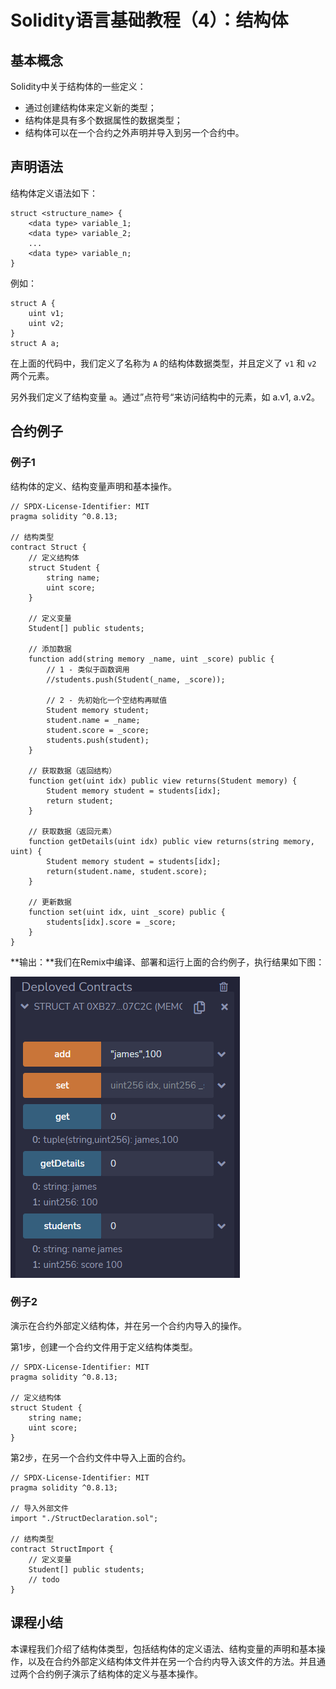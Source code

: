 # Solidity语言基础教程（4）：结构体

## 基本概念

Solidity中关于结构体的一些定义：

+ 通过创建结构体来定义新的类型；
+ 结构体是具有多个数据属性的数据类型；
+ 结构体可以在一个合约之外声明并导入到另一个合约中。

## 声明语法

结构体定义语法如下：

```
struct <structure_name> {
	<data type> variable_1;
	<data type> variable_2;
	...
	<data type> variable_n;
}
```

例如：

```
struct A {
	uint v1;
	uint v2;
}
struct A a;
```

在上面的代码中，我们定义了名称为 `A` 的结构体数据类型，并且定义了 `v1` 和 `v2` 两个元素。

另外我们定义了结构变量 `a`。通过”点符号“来访问结构中的元素，如 a.v1, a.v2。

## 合约例子

### 例子1

结构体的定义、结构变量声明和基本操作。

```
// SPDX-License-Identifier: MIT
pragma solidity ^0.8.13;

// 结构类型
contract Struct {
    // 定义结构体
    struct Student {
        string name;
        uint score;
    }

    // 定义变量
    Student[] public students;

    // 添加数据
    function add(string memory _name, uint _score) public {
        // 1 - 类似于函数调用
        //students.push(Student(_name, _score));

        // 2 - 先初始化一个空结构再赋值
        Student memory student;
        student.name = _name;
        student.score = _score;
        students.push(student);
    }

    // 获取数据（返回结构）
    function get(uint idx) public view returns(Student memory) {
        Student memory student = students[idx];
        return student;
    }

    // 获取数据（返回元素）
    function getDetails(uint idx) public view returns(string memory, uint) {
        Student memory student = students[idx];
        return(student.name, student.score);
    }

    // 更新数据
    function set(uint idx, uint _score) public {
        students[idx].score = _score;
    }
}
```

**输出：**我们在Remix中编译、部署和运行上面的合约例子，执行结果如下图：

![](images/remix-struct.png)



### 例子2

演示在合约外部定义结构体，并在另一个合约内导入的操作。

第1步，创建一个合约文件用于定义结构体类型。

```
// SPDX-License-Identifier: MIT
pragma solidity ^0.8.13;

// 定义结构体
struct Student {
    string name;
    uint score;
}
```

第2步，在另一个合约文件中导入上面的合约。

```
// SPDX-License-Identifier: MIT
pragma solidity ^0.8.13;

// 导入外部文件
import "./StructDeclaration.sol";

// 结构类型
contract StructImport {
    // 定义变量
    Student[] public students;
    // todo
}
```

## 课程小结

本课程我们介绍了结构体类型，包括结构体的定义语法、结构变量的声明和基本操作，以及在合约外部定义结构体文件并在另一个合约内导入该文件的方法。并且通过两个合约例子演示了结构体的定义与基本操作。

